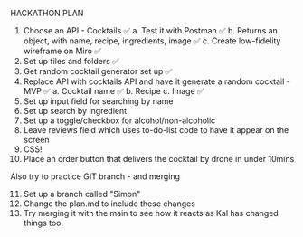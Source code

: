 HACKATHON PLAN

1. Choose an API - Cocktails ✅
   a. Test it with Postman ✅
   b. Returns an object, with name, recipe, ingredients, image ✅
   c. Create low-fidelity wireframe on Miro ✅
2. Set up files and folders ✅
3. Get random cocktail generator set up ✅
4. Replace API with cocktails API and have it generate a random cocktail - MVP ✅
   a. Cocktail name ✅
   b. Recipe
   c. Image ✅
5. Set up input field for searching by name
6. Set up search by ingredient
7. Set up a toggle/checkbox for alcohol/non-alcoholic
8. Leave reviews field which uses to-do-list code to have it appear on the screen
9. CSS!
10. Place an order button that delivers the cocktail by drone in under 10mins

Also try to practice GIT branch - and merging

11. Set up a branch called "Simon"
12. Change the plan.md to include these changes
13. Try merging it with the main to see how it reacts as Kal has changed things too.
